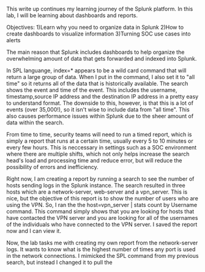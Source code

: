 This write up continues my learning journey of the Splunk platform. In this lab, I will be learning about dashboards and reports. 

Objectives:
1)Learn why you need to organize data in Splunk
2)How to create dashboards to visualize information
3)Turning SOC use cases into alerts


The main reason that Splunk includes dashboards to help organize the overwhelming amount of data that gets forwarded and indexed into Splunk.

In SPL languange, index=* appears to be a wild card command that will return a large group of data. When I put in the command, I also set it to "all time" so it returns all of the data that is historically available. The search shows the event and time of the event. This includes the username, timestamp,source IP address and the destination IP address in a pretty easy to understand format. The downside to this, however, is that this is a lot of events (over 35,000!), so it isn't wise to include data from "all time". This also causes performance issues within Splunk due to the sheer amount of data within the search. 

From time to time, security teams will need to run a timed report, which is simply a report that runs at a certain time, usually every 5 to 10 minutes or every few hours. This is neccessary in settings such as a SOC environment where there are multiple shifts, which not only helps increase the search head's load and processing time and reduce error, but will reduce the possibility of errors and inefficiency. 

Right now, I am creating a report by running a search to see the number of hosts sending logs in the Splunk instance. The search resulted in three hosts which are a network-server, web-server and a vpn_server. This is nice, but the objective of this report is to show the number of users who are using the VPN. So, I ran the the host=vpn_server | stats count by Username command. This command simply shows that you are looking for hosts that have contacted the VPN server and you are looking for all of the usernames of the individuals who have connected to the VPN server. I saved the report now and I can view it.

Now, the lab tasks me with creating my own report from the network-server logs. It wants to know what is the highest number of times any port is used in the network connections. I mimicked the SPL command from my previous search, but instead I changed it to pull the 
